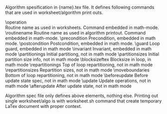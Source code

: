 
Algorithm spesification in {name}.tex file. It defines following commands
that are used in worksheet/algorithm print outs. 

\operation  
   Routine name as used in worksheets. Command embedded in math-mode.
\routinename
   Routine name as used in algorithm printout. Command embedded in math-mode.
\precondition
   Precondition, embedded in math mode.
\postcondition
   Postcondition, embedded in math mode.
\guard
   Loop guard, embedded in math mode
\invariant
   Invariant, embedded in math mode
\partitionings
   Initial partitiong, not in math mode
\partitionsizes
   Initial partition size info, not in math mode
\blocksizeftex
   Blocksize in loop, in math mode
\repartitionings
   Top of loop repartitioning, not in math mode
\repartitionsizes
   Repartition sizes, not in math mode
\moveboundaries
   Bottom of loop repartitioning, not in math mode
\beforeupdate
   Before update state spec, not in math mode
\update
   Update operations, not in math mode
\afterupdate
   After update state, not in math mode

Algorithm spec file only defines above elements, nothing else. Printing out
single worksheet/algo is with worksheet.sh command that create temporary
LaTex document with proper context.
